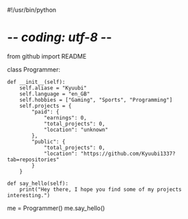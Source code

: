 #!/usr/bin/python
# -*- coding: utf-8 -*-

from github import README

class Programmer:

    def __init__(self):
        self.aliase = "Kyuubi"
        self.language = "en_GB"
        self.hobbies = ["Gaming", "Sports", "Programming"]
        self.projects = {
            "paid": {
                "earnings": 0,
                "total_projects": 0,
                "location": "unknown"
            },
            "public": {
                "total_projects": 0,
                "location": "https://github.com/Kyuubi1337?tab=repositories"
            }
        }

    def say_hello(self):
        print("Hey there, I hope you find some of my projects interesting.")

me = Programmer()
me.say_hello()
